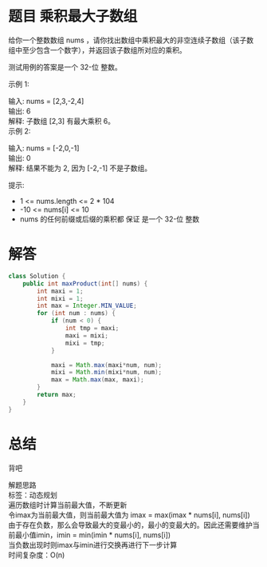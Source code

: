 # 题目 乘积最大子数组

给你一个整数数组 nums ，请你找出数组中乘积最大的非空连续子数组（该子数组中至少包含一个数字），并返回该子数组所对应的乘积。

测试用例的答案是一个 32-位 整数。

 

示例 1:

输入: nums = [2,3,-2,4]   
输出: 6    
解释: 子数组 [2,3] 有最大乘积 6。    
示例 2:   

输入: nums = [-2,0,-1]    
输出: 0    
解释: 结果不能为 2, 因为 [-2,-1] 不是子数组。   
 

提示:

* 1 <= nums.length <= 2 * 104
* -10 <= nums[i] <= 10
* nums 的任何前缀或后缀的乘积都 保证 是一个 32-位 整数

# 解答

```java
class Solution {
    public int maxProduct(int[] nums) {
        int maxi = 1;
        int mixi = 1;
        int max = Integer.MIN_VALUE;
        for (int num : nums) {
            if (num < 0) {
                int tmp = maxi;
                maxi = mixi;
                mixi = tmp;
            }

            maxi = Math.max(maxi*num, num);
            mixi = Math.min(mixi*num, num);
            max = Math.max(max, maxi);
        }
        return max;
    }
}
```

# 总结

背吧

解题思路    
标签：动态规划   
遍历数组时计算当前最大值，不断更新    
令imax为当前最大值，则当前最大值为 imax = max(imax * nums[i], nums[i])    
由于存在负数，那么会导致最大的变最小的，最小的变最大的。因此还需要维护当前最小值imin，imin = min(imin * nums[i], nums[i])    
当负数出现时则imax与imin进行交换再进行下一步计算    
时间复杂度：O(n)     

